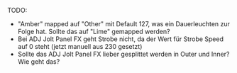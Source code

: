 TODO:
- "Amber" mapped auf "Other" mit Default 127, was ein Dauerleuchten zur Folge hat. Sollte das auf "Lime" gemapped werden?
- Bei ADJ Jolt Panel FX geht Strobe nicht, da der Wert für Strobe Speed auf 0 steht (jetzt manuell aus 230 gesetzt)
- Sollte das ADJ Jolt Panel FX lieber gesplittet werden in Outer und Inner? Wie geht das?
